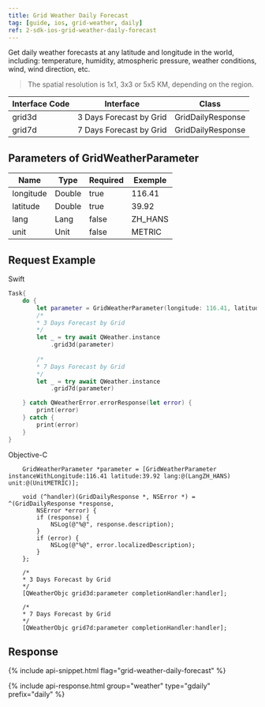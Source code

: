 ```yaml
---
title: Grid Weather Daily Forecast
tag: [guide, ios, grid-weather, daily]
ref: 2-sdk-ios-grid-weather-daily-forecast
---
```


Get daily weather forecasts at any latitude and longitude in the world, including: temperature, humidity, atmospheric pressure, weather conditions, wind, wind direction, etc.

> The spatial resolution is 1x1, 3x3 or 5x5 KM, depending on the region.

| Interface Code    | Interface   | Class           |
| ----------------- | ----------- | --------------- |
| grid3d | 3 Days Forecast by Grid| GridDailyResponse |
| grid7d | 7 Days Forecast by Grid| GridDailyResponse |


## Parameters of GridWeatherParameter

| Name  | Type | Required | Exemple |
| -------- | -------- | ---- | ------ |
| longitude | Double | true | 116.41 |
| latitude | Double | true | 39.92 |
| lang | Lang | false | ZH_HANS |
| unit | Unit | false | METRIC |

## Request Example

Swift

```swift
Task{
    do {
        let parameter = GridWeatherParameter(longitude: 116.41, latitude: 39.92)
        /*
        * 3 Days Forecast by Grid
        */
        let _ = try await QWeather.instance
            .grid3d(parameter)
        
        /*
        * 7 Days Forecast by Grid
        */
        let _ = try await QWeather.instance
            .grid7d(parameter)

    } catch QWeatherError.errorResponse(let error) {
        print(error)
    } catch {
        print(error)
    }
}
```

Objective-C
```objc
    GridWeatherParameter *parameter = [GridWeatherParameter instanceWithLongitude:116.41 latitude:39.92 lang:@(LangZH_HANS) unit:@(UnitMETRIC)];

    void (^handler)(GridDailyResponse *, NSError *) = ^(GridDailyResponse *response,
        NSError *error) {
        if (response) {
            NSLog(@"%@", response.description);
        }
        if (error) {
            NSLog(@"%@", error.localizedDescription);
        }
    };
    
    /*
    * 3 Days Forecast by Grid
    */
    [QWeatherObjc grid3d:parameter completionHandler:handler];
    
    /*
    * 7 Days Forecast by Grid
    */
    [QWeatherObjc grid7d:parameter completionHandler:handler];
```

## Response

{% include api-snippet.html flag="grid-weather-daily-forecast" %}

{% include api-response.html group="weather" type="gdaily" prefix="daily"  %}
